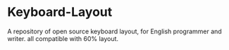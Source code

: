 # Keyboard-Layout
A repository of open source keyboard layout, for English programmer and writer. all compatible with 60% layout.

